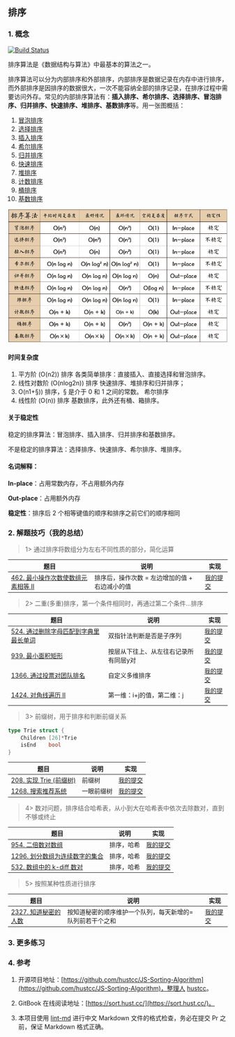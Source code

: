 ## 排序

### 1. 概念
[![Build Status](https://travis-ci.org/hustcc/JS-Sorting-Algorithm.svg?branch=master)](https://travis-ci.org/hustcc/JS-Sorting-Algorithm)

排序算法是《数据结构与算法》中最基本的算法之一。

排序算法可以分为内部排序和外部排序，内部排序是数据记录在内存中进行排序，而外部排序是因排序的数据很大，一次不能容纳全部的排序记录，在排序过程中需要访问外存。常见的内部排序算法有：**插入排序、希尔排序、选择排序、冒泡排序、归并排序、快速排序、堆排序、基数排序**等。用一张图概括：

1. [冒泡排序](details/1.bubbleSort.md)
2. [选择排序](details/2.selectionSort.md)
3. [插入排序](details/3.insertionSort.md)
4. [希尔排序](details/4.shellSort.md)
5. [归并排序](details/5.mergeSort.md)
6. [快速排序](details/6.quickSort.md)
7. [堆排序](details/7.heapSort.md)
8. [计数排序](details/8.countingSort.md)
9. [桶排序](details/9.bucketSort.md)
10. [基数排序](details/10.radixSort.md)

![十大经典排序算法 概览截图](details/pics/sort.png)


#### 时间复杂度

1. 平方阶 (O(n2)) 排序
   各类简单排序：直接插入、直接选择和冒泡排序。
2. 线性对数阶 (O(nlog2n)) 排序
   快速排序、堆排序和归并排序；
3. O(n1+§)) 排序，§ 是介于 0 和 1 之间的常数。
   希尔排序
4. 线性阶 (O(n)) 排序
   基数排序，此外还有桶、箱排序。


#### 关于稳定性

稳定的排序算法：冒泡排序、插入排序、归并排序和基数排序。

不是稳定的排序算法：选择排序、快速排序、希尔排序、堆排序。


#### 名词解释：
**In-place**：占用常数内存，不占用额外内存

**Out-place**：占用额外内存

**稳定性**：排序后 2 个相等键值的顺序和排序之前它们的顺序相同

### 2. 解题技巧（我的总结）

> 1> 通过排序将数组分为左右不同性质的部分，简化运算
> 
| 题目                                                                            | 说明                         | 实现                                                                            |
|-------------------------------------------------------------------------------|----------------------------|-------------------------------------------------------------------------------|
| [462. 最小操作次数使数组元素相等 II](https://leetcode.cn/problems/minimum-moves-to-equal-array-elements-ii/) | 排序后，操作次数 = 左边增加的值 + 右边减小的值 | [我的提交](https://leetcode.cn/problems/minimum-moves-to-equal-array-elements-ii/submissions/478474363/) |

> 2> 二重(多重)排序，第一个条件相同时，再通过第二个条件...排序
>
| 题目                                                                            | 说明                  | 实现                                                                            |
|-------------------------------------------------------------------------------|---------------------|-------------------------------------------------------------------------------|
| [524. 通过删除字母匹配到字典里最长单词](https://leetcode.cn/problems/longest-word-in-dictionary-through-deleting/description/) | 双指针法判断是否是子序列        | [我的提交](https://leetcode.cn/problems/longest-word-in-dictionary-through-deleting/submissions/478642292/) |
| [939. 最小面积矩形](https://leetcode.cn/problems/minimum-area-rectangle/description/) | 按层从下往上、从左往右记录所有同层y对 | [我的提交](https://leetcode.cn/problems/minimum-area-rectangle/submissions/479072887/) |
| [1366. 通过投票对团队排名](https://leetcode.cn/problems/rank-teams-by-votes/description/) | 自定义多维排序             | [我的提交](https://leetcode.cn/problems/rank-teams-by-votes/submissions/479647745/) |
| [1424. 对角线遍历 II](https://leetcode.cn/problems/diagonal-traverse-ii/description/1424) | 第一维：i+j的值，第二维：j     | [我的提交](https://leetcode.cn/problems/diagonal-traverse-ii/submissions/) |
> 3> 前缀树，用于排序和判断前缀关系
```go
type Trie struct {
	Children [26]*Trie
	isEnd    bool
}
```
| 题目                                                                       | 说明    | 实现                                                                                    |
|--------------------------------------------------------------------------|-------|---------------------------------------------------------------------------------------|
| [208. 实现 Trie (前缀树)](https://leetcode.cn/problems/implement-trie-prefix-tree/description/) | 前缀树   | [我的提交](https://leetcode.cn/problems/implement-trie-prefix-tree/submissions/478776637/) |
| [1268. 搜索推荐系统](https://leetcode.cn/problems/search-suggestions-system/description/) | 一眼前缀树 | [我的提交](https://leetcode.cn/problems/search-suggestions-system/submissions/479543984/)                                                                              |

> 4> 数对问题，排序结合哈希表，从小到大在哈希表中依次去除数对，直到不够或终止
>
| 题目                                                                            | 说明    | 实现                                                                            |
|-------------------------------------------------------------------------------|-------|-------------------------------------------------------------------------------|
| [954. 二倍数对数组](https://leetcode.cn/problems/array-of-doubled-pairs/description/) | 排序，哈希 | [我的提交](https://leetcode.cn/problems/array-of-doubled-pairs/submissions/) |
| [1296. 划分数组为连续数字的集合](https://leetcode.cn/problems/divide-array-in-sets-of-k-consecutive-numbers/description/) | 排序，哈希 | [我的提交](https://leetcode.cn/problems/divide-array-in-sets-of-k-consecutive-numbers/submissions/479558102/) |
| [532. 数组中的 k-diff 数对](https://leetcode.cn/problems/k-diff-pairs-in-an-array/description/) | 排序，哈希 | [我的提交](https://leetcode.cn/problems/k-diff-pairs-in-an-array/submissions/) |

> 5> 按照某种性质进行排序
>
| 题目                                                                            | 说明                            | 实现                                                                            |
|-------------------------------------------------------------------------------|-------------------------------|-------------------------------------------------------------------------------|
| [2327. 知道秘密的人数](https://leetcode.cn/problems/number-of-people-aware-of-a-secret/description/) | 按知道秘密的顺序维护一个队列，每天新增的=队列前若干个之和 | [我的提交](https://leetcode.cn/problems/number-of-people-aware-of-a-secret/submissions/479881461/) |


### 3. 更多练习


### 4. 参考
1. 开源项目地址：[https://github.com/hustcc/JS-Sorting-Algorithm](https://github.com/hustcc/JS-Sorting-Algorithm)，整理人 [hustcc](https://github.com/hustcc)。

2. GitBook 在线阅读地址：[https://sort.hust.cc/](https://sort.hust.cc/)。

3. 本项目使用 [lint-md](https://github.com/hustcc/lint-md) 进行中文 Markdown 文件的格式检查，务必在提交 Pr 之前，保证 Markdown 格式正确。 